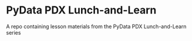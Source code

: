 # PyData PDX Lunch-and-Learn
A repo containing lesson materials from the PyData PDX Lunch-and-Learn series
